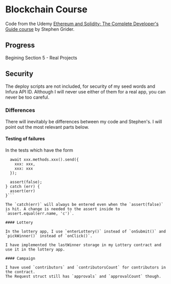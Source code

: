 # Blockchain Course

Code from the Udemy
[Ethereum and Solidity: The Complete Developer's Guide course](https://www.udemy.com/ethereum-and-solidity-the-complete-developers-guide)
by Stephen Grider.

## Progress

Begining Section 5 - Real Projects

## Security

The deploy scripts are not included, for security of my seed words and Infura API ID. Although I will never use either of them for a real app, you can never be too careful.

### Differences

There will inevitably be differences between my code and Stephen's. I will
point out the most relevant parts below.

#### Testing of failures

In the tests which have the form

````try {
  await xxx.methods.xxx().send({
    xxx: xxx,
    xxx: xxx
  });

  assert(false);
} catch (err) {
  assert(err)
}```

The `catch(err)` will always be entered even when the `assert(false)` is hit. A change is needed to the assert inside to `assert.equal(err.name, 'c')`.

#### Lottery

In the lottery app, I use `enterLottery()` instead of `onSubmit()` and `pickWinner()` instead of `onClick()`.

I have implemented the lastWinner storage in my Lottery contract and use it in the lottery app.

#### Campaign

I have used `contributors` and `contributorsCount` for contributors in the contract.
The Request struct still has `approvals` and `approvalCount` though.
````

```

```
